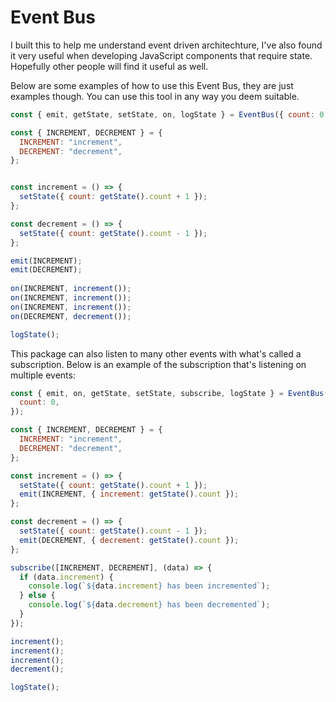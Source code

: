 # Event Bus 

I built this to help me understand event driven architechture, I've also found it very useful when developing JavaScript components that require state. Hopefully other people will find it useful as well. 

Below are some examples of how to use this Event Bus, they are just examples though. You can use this tool in any way you deem suitable. 

```js
const { emit, getState, setState, on, logState } = EventBus({ count: 0 });

const { INCREMENT, DECREMENT } = {
  INCREMENT: "increment",
  DECREMENT: "decrement",
};


const increment = () => {
  setState({ count: getState().count + 1 });
};

const decrement = () => {
  setState({ count: getState().count - 1 });
};

emit(INCREMENT);
emit(DECREMENT);
 
on(INCREMENT, increment());
on(INCREMENT, increment());
on(INCREMENT, increment());
on(DECREMENT, decrement());

logState();
```
This package can also listen to many other events with what's called a subscription. Below is an example of the subscription that's listening on multiple events:

```js
const { emit, on, getState, setState, subscribe, logState } = EventBus({
  count: 0,
});

const { INCREMENT, DECREMENT } = {
  INCREMENT: "increment",
  DECREMENT: "decrement",
};

const increment = () => {
  setState({ count: getState().count + 1 });
  emit(INCREMENT, { increment: getState().count });
};

const decrement = () => {
  setState({ count: getState().count - 1 });
  emit(DECREMENT, { decrement: getState().count });
};

subscribe([INCREMENT, DECREMENT], (data) => {
  if (data.increment) {
    console.log(`${data.increment} has been incremented`);
  } else {
    console.log(`${data.decrement} has been decremented`);
  }
});

increment();
increment();
increment();
decrement();

logState();
```
